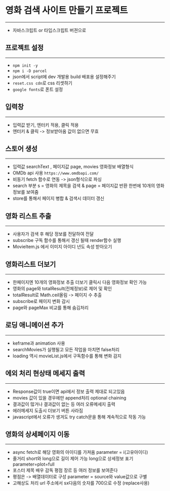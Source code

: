 # 영화 검색 사이트 만들기 프로젝트 <br/>
---
- 자바스크립트 or 타입스크립트 버젼으로 <br/>

## 프로젝트 설정 <br/>
---
- `npm init -y`<br/>
- `npm i -D parcel `<br/>
-  json에서 script에 dev 개발용 build 배포용 설정해주기 <br/>
- `reset.css cdn`로 css 리셋하기 <br/>
- `google fonts`로 폰트 설정 <br/>

## 입력창 <br/>
---
- 입력값 받기, 엔터키 적용, 클릭 적용 <br/>
- 엔터키 & 클릭 -> 정보받아옴 값이 없으면 무효 <br/>


## 스토어 생성 <br/>
---
- 입력값 searchText , 페이지값 page, movies 영화정보 배열형식<br/>
- OMDb api 사용 `https://www.omdbapi.com/`<br/>
- 비동기 fetch 함수로 연동 -> json형식으로 파싱<br/>
- search 부분 s = 영화의 제목을 검색 & page = 페이지값 반환 한번에 10개의 영화정보를 보여줌 <br/>
- store를 통해서 페이지 병합 & 검색시 데이터 갱신 <br/>

## 영화 리스트 추출 <br/>
---
- 사용자가 검색 후 해당 정보를 전달하여 전달<br/>
- subscribe 구독 함수를 통해서 갱신 될때 render함수 실행<br/>
- MovieItem.js 에서 이미지 아이디 년도 속성 받아오기 <br/>

## 영화리스트 더보기 <br/>
---
- 한페이지엔 10개의 영화정보 추출 더보기 클릭시 다음 영화정보 확인 가능<br/>
- 영화의 page와 totalResult(전체정보)로 제어 및 확인 <br/>
- totalResult로 Math.ceil올림 -> 페이지 수 추출 <br/>
- subscribe로 페이지 변화 감시 <br/>
- page와 pageMax 비교를 통해 숨김처리 <br/>

## 로딩 애니메이션 추가 <br/>
---
- keframe과 animation 사용 <br/>
- searchMovies가 실행될고 모든 작업을 마치면 false처리 <br/>
- loading 역시 movieList.js에서 구독함수를 통해 변화 감지 <br/>

## 에외 처리 현상태 메세지 출력 <br/>
---
- Response값이 true이면 api에서 정보 출력 제대로 되고있음  <br/>
- movies 값이 있을 경우에만 append처리 optional chaining <br/>
- 결과값이 많거나 결과값이 없는 등 여러 오류메세지 출력 <br/>
- 에러메세지 도출시 더보기 버튼 사라짐<br/>
- javascript에서 오류가 생겨도 try catch문을 통해 계속적으로 작동 가능<br/>

## 영화의 상세페이지 이동 <br/>
---
- async fetch로 해당 영화의 아이디를 가져옴 parameter = i(고유아이디)<br/>
- 줄거리 short와 long으로 길이 제어 가능 long으로 상세정보 표기 parameter=plot=full <br/>
- 포스터 제목 배우 감독 평점 장르 등 여러 정보를 보여준다  <br/>
- 평점은 -> 배열데이터로 구성  parameter = source와  value값으로 구별  <br/>
- 고해상도 처리 url 주소에서 sx다음의 숫자를 700으로 수정 (replace사용)

